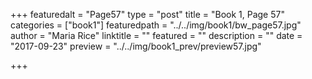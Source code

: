 +++
featuredalt = "Page57"
type = "post"
title = "Book 1, Page 57"
categories = ["book1"]
featuredpath = "../../img/book1/bw_page57.jpg"
author = "Maria Rice"
linktitle = ""
featured = ""
description = ""
date = "2017-09-23"
preview = "../../img/book1_prev/preview57.jpg"

+++

